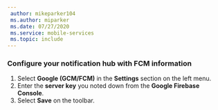 ```yaml
---
 author: mikeparker104
 ms.author: miparker
 ms.date: 07/27/2020
 ms.service: mobile-services
 ms.topic: include
---
```


### Configure your notification hub with FCM information

1. Select **Google (GCM/FCM)** in the **Settings** section on the left menu.
1. Enter the **server key** you noted down from the **Google Firebase Console**.
1. Select **Save** on the toolbar.
